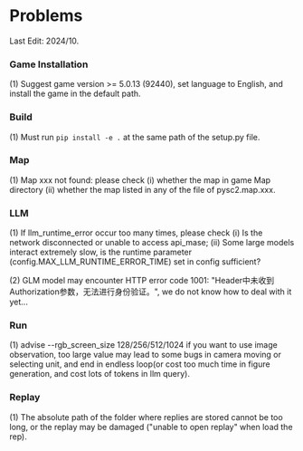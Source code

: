 

# Problems

Last Edit: 2024/10.


### Game Installation

(1) Suggest game version >= 5.0.13 (92440), set language to English, and install the game in the default path. 

### Build

(1) Must run `pip install -e .` at the same path of the setup.py file. 

### Map 

(1) Map xxx not found: please check (i) whether the map in game Map directory (ii) whether the map 
listed in any of the file of pysc2.map.xxx.

### LLM

(1) If llm_runtime_error occur too many times, please check (i) Is the network disconnected 
or unable to access api_mase; (ii) Some large models interact extremely slow, is the runtime 
parameter (config.MAX_LLM_RUNTIME_ERROR_TIME) set in config sufficient?

(2) GLM model may encounter HTTP error code 1001: "Header中未收到Authorization参数，无法进行身份验证。", 
we do not know how to deal with it yet...

### Run

(1) advise --rgb_screen_size 128/256/512/1024 if you want to use image observation, too large value may
lead to some bugs in camera moving or selecting unit, and end in endless loop(or cost too much time
in figure generation, and cost lots of tokens in llm query).

### Replay

(1) The absolute path of the folder where replies are stored cannot be too long, or the replay may be damaged
("unable to open replay" when load the rep).

